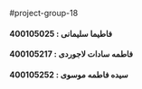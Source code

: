 #project-group-18
#### فاطیما سلیمانی : 400105025
#### فاطمه سادات لاجوردی : 400105217
#### سیده فاطمه موسوی : 400105252